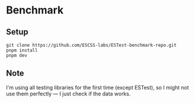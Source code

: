 # Benchmark


## Setup

```
git clone https://github.com/ESCSS-labs/ESTest-benchmark-repo.git
pnpm install
pnpm dev
```

## Note
  I'm using all testing libraries for the first time (except ESTest), so I might not use them perfectly — I just check if the data works.

